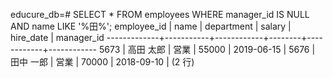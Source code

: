 educure_db=# SELECT * FROM employees
WHERE manager_id IS NULL
AND name LIKE '%田%';
 employee_id |   name    | department | salary | hire_date  | manager_id
-------------+-----------+------------+--------+------------+------------
        5673 | 高田 太郎 | 営業       |  55000 | 2019-06-15 |
        5676 | 田中 一郎 | 営業       |  70000 | 2018-09-10 |
(2 行)